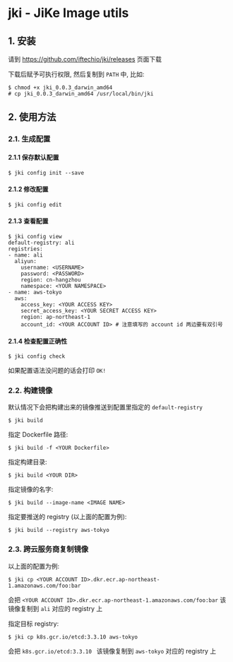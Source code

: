 # jki - JiKe Image utils

## 1. 安装

请到 https://github.com/iftechio/jki/releases 页面下载

下载后赋予可执行权限, 然后复制到 `PATH` 中, 比如:
```
$ chmod +x jki_0.0.3_darwin_amd64
# cp jki_0.0.3_darwin_amd64 /usr/local/bin/jki
```

## 2. 使用方法

### 2.1. 生成配置

#### 2.1.1 保存默认配置

```
$ jki config init --save
```

#### 2.1.2 修改配置

```
$ jki config edit
```

#### 2.1.3 查看配置

```
$ jki config view
default-registry: ali
registries:
- name: ali
  aliyun:
    username: <USERNAME>
    password: <PASSWORD>
    region: cn-hangzhou
    namespace: <YOUR NAMESPACE>
- name: aws-tokyo
  aws:
    access_key: <YOUR ACCESS KEY>
    secret_access_key: <YOUR SECRET ACCESS KEY>
    region: ap-northeast-1
    account_id: <YOUR ACCOUNT ID> # 注意填写的 account id 两边要有双引号
```

#### 2.1.4 检查配置正确性

```
$ jki config check
```
如果配置语法没问题的话会打印 `OK!`

### 2.2. 构建镜像

默认情况下会把构建出来的镜像推送到配置里指定的 `default-registry`
```
$ jki build
```

指定 Dockerfile 路径:
```
$ jki build -f <YOUR Dockerfile>
```

指定构建目录:
```
$ jki build <YOUR DIR>
```

指定镜像的名字:
```
$ jki build --image-name <IMAGE NAME>
```

指定要推送的 registry (以上面的配置为例):
```
$ jki build --registry aws-tokyo
```

### 2.3. 跨云服务商复制镜像

以上面的配置为例:
```
$ jki cp <YOUR ACCOUNT ID>.dkr.ecr.ap-northeast-1.amazonaws.com/foo:bar
```
会把 `<YOUR ACCOUNT ID>.dkr.ecr.ap-northeast-1.amazonaws.com/foo:bar` 该镜像复制到 `ali` 对应的 registry 上


指定目标 registry:
```
$ jki cp k8s.gcr.io/etcd:3.3.10 aws-tokyo
```
会把 `k8s.gcr.io/etcd:3.3.10 ` 该镜像复制到 `aws-tokyo` 对应的 registry 上
